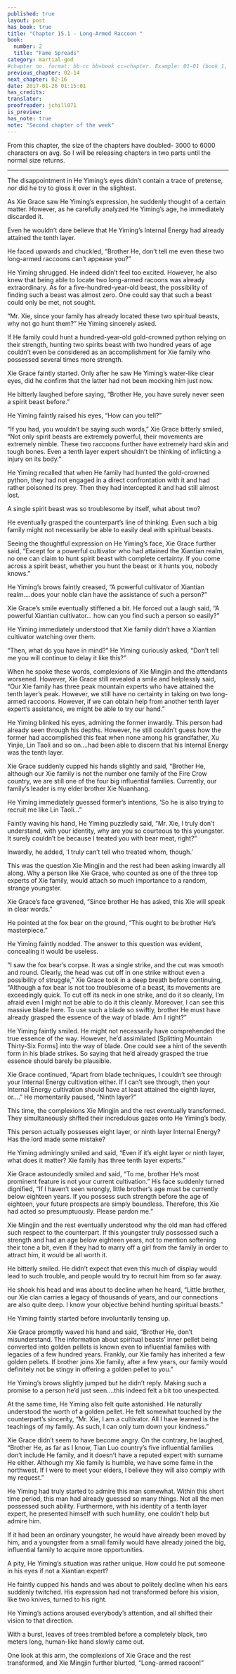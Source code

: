 ```yaml
---
published: true
layout: post
has_book: true
title: "Chapter 15.1 - Long-Armed Raccoon "
book:
  number: 2
  title: "Fame Spreads"
category: martial-god
#chapter no. format: bb-cc bb=book cc=chapter. Example: 01-01 (book 1, chapter 1)
previous_chapter: 02-14
next_chapter: 02-16
date: 2017-01-26 01:15:01 
has_credits:
translator:
proofreader: jchill071
is_preview: 
has_note: true
note: "Second chapter of the week"
---
```


From this chapter, the size of the chapters have doubled- 3000 to 6000 characters on avg. So I will be releasing chapters in two parts until the normal size returns.

----------------------------------

The disappointment in He Yiming’s eyes didn’t contain a trace of pretense, nor did he try to gloss it over in the slightest.

As Xie Grace saw He Yiming’s expression, he suddenly thought of a certain matter. However, as he carefully analyzed He Yiming’s age, he immediately discarded it.

Even he wouldn’t dare believe that He Yiming’s Internal Energy had already attained the tenth layer.

He faced upwards and chuckled, “Brother He, don’t tell me even these two long-armed raccoons can’t appease you?”

He Yiming shrugged. He indeed didn’t feel too excited. However, he also knew that being able to locate two long-armed racoons was already extraordinary. As for a five-hundred-year-old beast, the possibility of finding such a beast was almost zero. One could say that such a beast could only be met, not sought.
<!--more-->

“Mr. Xie, since your family has already located these two spiritual beasts, why not go hunt them?” He Yiming sincerely asked.

If He family could hunt a hundred-year-old gold-crowned python relying on their strength, hunting two spirits beast with two hundred years of age couldn’t even be considered as an accomplishment for Xie family who possessed several times more strength.

Xie Grace faintly started. Only after he saw He Yiming’s water-like clear eyes, did he confirm that the latter had not been mocking him just now.

He bitterly laughed before saying, “Brother He, you have surely never seen a spirit beast before.”

He Yiming faintly raised his eyes, “How can you tell?”

“If you had, you wouldn’t be saying such words,” Xie Grace bitterly smiled, “Not only spirit beasts are extremely powerful, their movements are extremely nimble. These two raccoons further have extremely hard skin and tough bones. Even a tenth layer expert shouldn’t be thinking of inflicting a injury on its body.”

He Yiming recalled that when He family had hunted the gold-crowned python, they had not engaged in a direct confrontation with it and had rather poisoned its prey. Then they had intercepted it and had still almost lost.

A single spirit beast was so troublesome by itself, what about two?

He eventually grasped the counterpart’s line of thinking. Even such a big family might not necessarily be able to easily deal with spiritual beasts.

Seeing the thoughtful expression on He Yiming’s face, Xie Grace further said, “Except for a powerful cultivator who had attained the Xiantian realm, no one can claim to hunt spirit beast with complete certainty. If you come across a spirit beast, whether you hunt the beast or it hunts you, nobody knows.”

He Yiming’s brows faintly creased, “A powerful cultivator of Xiantian realm….does your noble clan have the assistance of such a person?”

Xie Grace’s smile eventually stiffened a bit. He forced out a laugh said, “A powerful Xiantian cultivator... how can you find such a person so easily?”

He Yiming immediately understood that Xie family didn’t have a Xiantian cultivator watching over them.

“Then, what do you have in mind?” He Yiming curiously asked, “Don’t tell me you will continue to delay it like this?”

When he spoke these words, complexions of Xie Mingjin and the attendants worsened. However, Xie Grace still revealed a smile and helplessly said, “Our Xie family has three peak mountain experts who have attained the tenth layer’s peak. However, we still have no certainty in taking on two long-armed raccoons. However, if we can obtain help from another tenth layer expert’s assistance, we might be able to try our hand.”

He Yiming blinked his eyes, admiring the former inwardly. This person had already seen through his depths. However, he still couldn’t guess how the former had accomplished this feat when none among his grandfather, Xu Yinjie, Lin Taoli and so on….had been able to discern that his Internal Energy was the tenth layer.

Xie Grace suddenly cupped his hands slightly and said, “Brother He, although our Xie family is not the number one family of the Fire Crow country, we are still one of the four big influential families. Currently, our family’s leader is my elder brother Xie Nuanhang.

He Yiming immediately guessed former’s intentions, ‘So he is also trying to recruit me like Lin Taoli…”

Faintly waving his hand, He Yiming puzzledly said, “Mr. Xie, I truly don’t understand, with your identity, why are you so courteous to this youngster. It surely couldn’t be because I treated you with bear meat, right?”

Inwardly, he added, ‘I truly can’t tell who treated whom, though.’

This was the question Xie Mingjin and the rest had been asking inwardly all along. Why a person like Xie Grace, who counted as one of the three top experts of Xie family, would attach so much importance to a random, strange youngster.

Xie Grace’s face gravened, “Since brother He has asked, this Xie will speak in clear words.”

He pointed at the fox bear on the ground, “This ought to be brother He’s masterpiece.”

He Yiming faintly nodded. The answer to this question was evident, concealing it would be useless.

“I saw the fox bear’s corpse. It was a single strike, and the cut was smooth and round. Clearly, the head was cut off in one strike without even a possibility of struggle,” Xie Grace took in a deep breath before continuing, “Although a fox bear is not too troublesome of a beast, its movements are exceedingly quick. To cut off its neck in one strike, and do it so cleanly, I’m afraid even I might not be able to do it this cleanly. Moreover, I can see this massive blade here. To use such a blade so swiftly, brother He must have already grasped the essence of the way of blade. Am I right?”

He Yiming faintly smiled. He might not necessarily have comprehended the true essence of the way. However, he’d assimilated [Splitting Mountain Thirty-Six Forms] into the way of blade. One could see a hint of the seventh form in his blade strikes. So saying that he’d already grasped the true essence should barely be plausible. 

Xie Grace continued, “Apart from blade techniques, I couldn’t see through your Internal Energy cultivation either. If I can’t see through, then your Internal Energy cultivation should have at least attained the eighth layer, or….” He momentarily paused, “Ninth layer?”

This time, the complexions Xie Mingjin and the rest eventually transformed. They simultaneously shifted their incredulous gazes onto He Yiming’s body. 

This person actually possesses eight layer, or ninth layer Internal Energy? Has the lord made some mistake?

He Yiming admiringly smiled and said, “Even if it’s eight layer or ninth layer, what does it matter? Xie family has three tenth layer experts.”

Xie Grace astoundedly smiled and said, “To me, brother He’s most prominent feature is not your current cultivation.” His face suddenly turned dignified, “If I haven’t seen wrongly, little brother’s age must be currently below eighteen years. If you possess such strength before the age of eighteen, your future prospects are simply boundless. Therefore, this Xie had acted so presumptuously. Please pardon me.”

Xie Mingjin and the rest eventually understood why the old man had offered such respect to the counterpart. If this youngster truly possessed such a strength and had an age below eighteen years, not to mention softening their tone a bit, even if they had to marry off a girl from the family in order to attract him, it would be all worth it.

He bitterly smiled. He didn’t expect that even this much of display would lead to such trouble, and people would try to recruit him from so far away.

He shook his head and was about to decline when he heard, “Little brother, our Xie clan carries a legacy of thousands of years, and our connections are also quite deep. I know your objective behind hunting spiritual beasts.”

He Yiming faintly started before involuntarily tensing up.

Xie Grace promptly waved his hand and said, “Brother He, don’t misunderstand. The information about spiritual beasts’ inner pellet being converted into golden pellets is known even to influential families with legacies of a few hundred years. Frankly, our Xie family has inherited a few golden pellets. If brother joins Xie family, after a few years, our family would definitely not be stingy in offering a golden pellet to you.”

He Yiming’s brows slightly jumped but he didn’t reply. Making such a promise to a person he’d just seen….this indeed felt a bit too unexpected.

At the same time, He Yiming also felt quite astonished. He naturally understood the worth of a golden pellet. He felt somewhat touched by the counterpart’s sincerity, “Mr. Xie, I am a cultivator. All I have learned is the teachings of my family. As such, I can only turn down your kindness.”

Xie Grace didn’t seem to have become angry. On the contrary, he laughed, “Brother He, as far as I know, Tian Luo country’s five influential families don’t include He family, and it doesn’t have a reputed expert with surname He either. Although my Xie family is humble, we have some fame in the northwest. If I were to meet your elders, I believe they will also comply with my request.”

He Yiming had truly started to admire this man somewhat. Within this short time period, this man had already guessed so many things. Not all the men possessed such ability. Furthermore, with his identity of a tenth layer expert, he presented himself with such humility, one couldn’t help but admire him.

If it had been an ordinary youngster, he would have already been moved by him, and a youngster from a small family would have already joined the big, influential family to acquire more opportunities.

A pity, He Yiming’s situation was rather unique. How could he put someone in his eyes if not a Xiantian expert?

He faintly cupped his hands and was about to politely decline when his ears suddenly twitched. His expression had not transformed before his vision, like two knives, turned to his right.

He Yiming’s actions aroused everybody’s attention, and all shifted their vision to that direction.

With a burst, leaves of trees trembled before a completely black, two meters long, human-like hand slowly came out.

One look at this arm, the complexions of Xie Grace and the rest transformed, and Xie Mingjin further blurted, “Long-armed racoon!”
